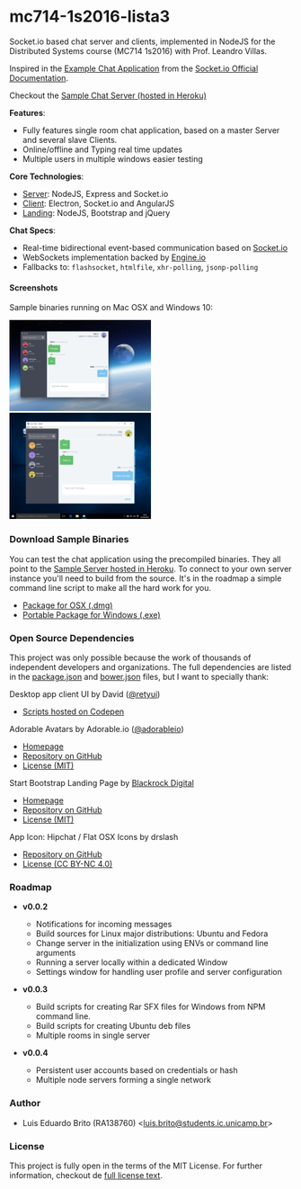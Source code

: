 # mc714-1s2016-lista3
Socket.io based chat server and clients, implemented in NodeJS for the Distributed Systems course (MC714 1s2016) with Prof. Leandro Villas.

Inspired in the [Example Chat Application](http://chat.socket.io) from the [Socket.io Official Documentation](http://socket.io/get-started/chat/).

Checkout the [Sample Chat Server (hosted in Heroku)](https://radiant-river-70847.herokuapp.com/api)

**Features**:
- Fully features single room chat application, based on a master Server and several slave Clients.
- Online/offline and Typing real time updates
- Multiple users in multiple windows easier testing

**Core Technologies**:
- [Server](https://github.com/luiseduardobrito/mc714-1s2016-lista3/tree/master/server): NodeJS, Express and Socket.io
- [Client](https://github.com/luiseduardobrito/mc714-1s2016-lista3/tree/master/client): Electron, Socket.io and AngularJS
- [Landing](https://github.com/luiseduardobrito/mc714-1s2016-lista3/tree/master/landing): NodeJS, Bootstrap and jQuery

**Chat Specs**:
- Real-time bidirectional event-based communication based on [Socket.io](https://github.com/socketio/socket.io)
- WebSockets implementation backed by [Engine.io](https://github.com/socketio/engine.io)
- Fallbacks to: ```flashsocket```, ```htmlfile```,  ```xhr-polling```, ```jsonp-polling```

#### Screenshots
Sample binaries running on Mac OSX and Windows 10:

<img src="landing/img/screen.png" alt="Screenshot at OSX" width="50%"/>
<img src="landing/img/screen-win.png" alt="Screenshot at Windows" width="50%"/>

### Download Sample Binaries
You can test the chat application using the precompiled binaries. They all point to the [Sample Server hosted in Heroku](https://radiant-river-70847.herokuapp.com/api). To connect to your own server instance you'll need to build from the source. It's in the roadmap a simple command line script to make all the hard work for you.

- [Package for OSX (.dmg)](https://github.com/luiseduardobrito/mc714-1s2016-lista3/blob/master/build/SampleChat.dmg?raw=true)
- [Portable Package for Windows (.exe)](https://github.com/luiseduardobrito/mc714-1s2016-lista3/blob/master/build/SampleChat.exe?raw=true)

### Open Source Dependencies

This project was only possible because the work of thousands of independent developers and organizations. The full dependencies are listed in the [package.json](https://github.com/luiseduardobrito/mc714-1s2016-lista3/blob/master/package.json) and [bower.json](https://github.com/luiseduardobrito/mc714-1s2016-lista3/blob/master/bower.json) files, but I want to specially thank:


Desktop app client UI by David ([@retyui](https://twitter.com/retyui))

- [Scripts hosted on Codepen](http://codepen.io/retyui/pen/zxGqPJ)

Adorable Avatars by Adorable.io ([@adorableio](https://twitter.com/adorableio))

- [Homepage](http://avatars.adorable.io/)
- [Repository on GitHub](https://github.com/adorableio/adorable-avatars)
- [License (MIT)](https://raw.githubusercontent.com/adorableio/adorable-avatars/master/LICENSE)

Start Bootstrap Landing Page by [Blackrock Digital](http://blackrockdigital.io/)

- [Homepage](http://startbootstrap.com/template-overviews/landing-page/)
- [Repository on GitHub](https://github.com/BlackrockDigital/startbootstrap-landing-page)
- [License (MIT)](https://github.com/BlackrockDigital/startbootstrap/blob/gh-pages/LICENSE)

App Icon: Hipchat / Flat OSX Icons by drslash

- [Repository on GitHub](https://github.com/dr-slash/icons-flat-osx)
- [License (CC BY-NC 4.0)](https://github.com/dr-slash/icons-flat-osx/blob/master/LICENSE.md)


### Roadmap

- **v0.0.2**
    - Notifications for incoming messages
    - Build sources for Linux major distributions: Ubuntu and Fedora
    - Change server in the initialization using ENVs or command line arguments
    - Running a server locally within a dedicated Window
    - Settings window for handling user profile and server configuration

- **v0.0.3**
    - Build scripts for creating Rar SFX files for Windows from NPM command line.
    - Build scripts for creating Ubuntu deb files
    - Multiple rooms in single server

- **v0.0.4**
    - Persistent user accounts based on credentials or hash
    - Multiple node servers forming a single network


### Author
- Luis Eduardo Brito (RA138760) <[luis.brito@students.ic.unicamp.br](mailto:luis.brito@students.ic.unicamp.br)>

### License

This project is fully open in the terms of the  MIT License. For further information, checkout de [full license text](./LICENSE).
